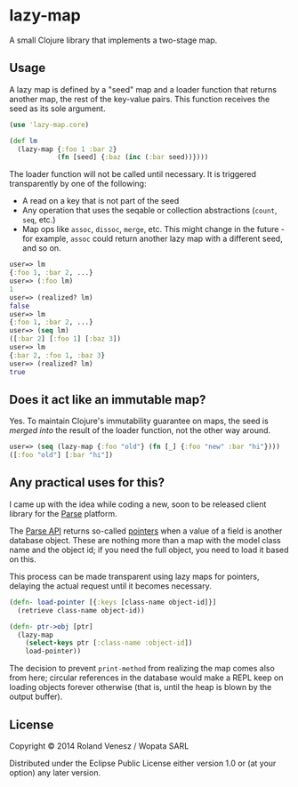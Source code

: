 # lazy-map

A small Clojure library that implements a two-stage map.

## Usage

A lazy map is defined by a "seed" map and a loader function that returns
another map, the rest of the key-value pairs. This function receives the seed
as its sole argument.

```clojure
(use 'lazy-map.core)

(def lm
  (lazy-map {:foo 1 :bar 2}
            (fn [seed] {:baz (inc (:bar seed))})))
```

The loader function will not be called until necessary. It is triggered
transparently by one of the following:

* A read on a key that is not part of the seed
* Any operation that uses the seqable or collection abstractions (`count`, `seq`, etc.)
* Map ops like `assoc`, `dissoc`, `merge`, etc. This might change in the future -
  for example, `assoc` could return another lazy map with a different seed, and
  so on.

```clojure
user=> lm
{:foo 1, :bar 2, ...}
user=> (:foo lm)
1
user=> (realized? lm)
false
user=> lm
{:foo 1, :bar 2, ...}
user=> (seq lm)
([:bar 2] [:foo 1] [:baz 3])
user=> lm
{:bar 2, :foo 1, :baz 3}
user=> (realized? lm)
true
```

## Does it act like an immutable map?

Yes. To maintain Clojure's immutability guarantee on maps, the seed is _merged
into_ the result of the loader function, not the other way around.

```clojure
user=> (seq (lazy-map {:foo "old"} (fn [_] {:foo "new" :bar "hi"})))
([:foo "old"] [:bar "hi"])
```

## Any practical uses for this?

I came up with the idea while coding a new, soon to be released client library
for the [Parse](http://parse.com) platform.

The [Parse API](https://www.parse.com/docs/rest) returns so-called
[pointers](https://www.parse.com/docs/rest#objects-types) when a value of a
field is another database object. These are nothing more than a map with the
model class name and the object id; if you need the full object, you need to
load it based on this.

This process can be made transparent using lazy maps for pointers, delaying the
actual request until it becomes necessary.

```clojure
(defn- load-pointer [{:keys [class-name object-id]}]
  (retrieve class-name object-id))

(defn- ptr->obj [ptr]
  (lazy-map
    (select-keys ptr [:class-name :object-id])
    load-pointer))
```

The decision to prevent `print-method` from realizing the map comes also from
here; circular references in the database would make a REPL keep on loading
objects forever otherwise (that is, until the heap is blown by the output
buffer).

## License

Copyright © 2014 Roland Venesz / Wopata SARL

Distributed under the Eclipse Public License either version 1.0 or (at your
option) any later version.
